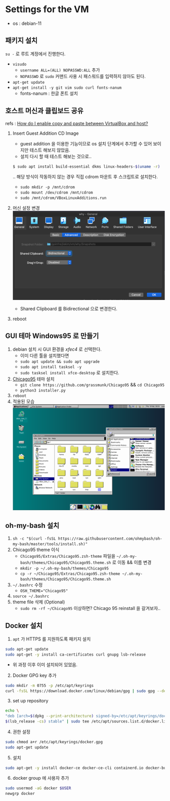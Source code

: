 # Settings for the VM
- os : debian-11
## 패키지 설치
`su -` 로 루트 계정에서 진행한다.
- `visudo`
  - `username ALL=(ALL) NOPASSWD:ALL` 추가
  - `NOPASSWD` 로 `sudo` 커맨드 사용 시 패스워드를 입력하지 않아도 된다.
- `apt-get update`
- `apt-get install -y git vim sudo curl fonts-nanum`
  - fonts-nanum : 한글 폰트 설치

## 호스트 머신과 클립보드 공유

refs : [How do I enable copy and paste between VirtualBox and host?](https://linuxhint.com/enable-copy-paste-virtualbox-host/)

1. Insert Guest Addition CD Image
    - guest addition 을 이용한 기능이므로 os 설치 단계에서 추가할 수 있어 보이지만 테스트 해보지 않았음.
    - 설치 다시 할 때 테스트 해보는 것으로..

    ```bash
    $ sudo apt install build-essential dkms linux-headers-$(uname -r)
    ```
    .. 해당 방식이 작동하지 않는 경우 직접 cdrom 마운트 후 스크립트로 설치한다.
    - `sudo mkdir -p /mnt/cdrom`
    - `sudo mount /dev/cdrom /mnt/cdrom`
    - `sudo /mnt/cdrom/VBoxLinuxAdditions.run`
2. 머신 설정 변경
    ![img](./pics/clipboard_sharing.png)
    - Shared Clipboard 를 Bidirectional 으로 변경한다.
3. reboot

## GUI 테마 Windows95 로 만들기
1. debian 설치 시 GUI 환경을 _xfec4_ 로 선택한다.
    - 이미 다른 툴을 설치했다면
    - `sudo apt update && sudo apt upgrade`
    - `sudo apt install tasksel -y`
    - `sudo tasksel install xfce-desktop` 로 설치한다.
2. [Chicago95](https://github.com/grassmunk/Chicago95) 테마 설치
    - `git clone https://github.com/grassmunk/Chicago95` && `cd Chicago95`
    - `python3 installer.py`
3. `reboot`
4. 적용된 모습
    ![img](./pics/debian95.png)
## oh-my-bash 설치
1. `sh -c "$(curl -fsSL https://raw.githubusercontent.com/ohmybash/oh-my-bash/master/tools/install.sh)"`
2. Chicago95 theme 이식
    - `Chicago95/Extras/Chicago95.zsh-theme` 파일을 `~/.oh-my-bash/themes/Chicago95/Chicago95.theme.sh` 로 이동 && 이름 변경
    - `mkdir -p ~/.oh-my-bash/themes/Chicago95`
    - `cp -r ~/Chicago95/Extras/Chicago95.zsh-theme ~/.oh-my-bash/themes/Chicago95/Chicago95.theme.sh`
3. `~/.bashrc` 수정
    - `OSH_THEME="Chicago95"`
4. `source ~/.bashrc`
5. theme file 삭제 (Optional)
    - `sudo rm -rf ~/Chicago95`
이상하면? Chicago 95 reinstall 을 갈겨보자..

## Docker 설치
1. `apt` 가 HTTPS 를 지원하도록 패키지 설치
``` bash
sudo apt-get update
sudo apt-get -y install ca-certificates curl gnupg lsb-release
```
- 위 과정 이후 이미 설치되어 있었음.

2. Docker GPG key 추가
``` bash
sudo mkdir -m 0755 -p /etc/apt/keyrings
curl -fsSL https://download.docker.com/linux/debian/gpg | sudo gpg --dearmor -o /etc/apt/keyrings/docker.gpg
```

3. set up repository
``` bash
echo \
"deb [arch=$(dpkg --print-architecture) signed-by=/etc/apt/keyrings/docker.gpg] https://download.docker.com/linux/debian \
$(lsb_release -cs) stable" | sudo tee /etc/apt/sources.list.d/docker.list > /dev/null`
```
4. 권한 설정
``` bash
sudo chmod a+r /etc/apt/keyrings/docker.gpg
sudo apt-get update
```

5. 설치
``` bash
sudo apt-get -y install docker-ce docker-ce-cli containerd.io docker-buildx-plugin docker-compose-plugin
```

6. docker group 에 사용자 추가
``` bash
sudo usermod -aG docker $USER
newgrp docker
```
